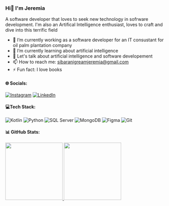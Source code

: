 ### Hi👋 I'm Jeremia
A software developer that loves to seek new technology in sofrware development. I'm also an Artifical Intelligence enthusiast, loves to craft and dive into this terrific field

- 🔭 I’m currently working as a software developer for an IT consustant for oil palm plantation company
- 🌱 I’m currently learning about artificial intelligence
- 💬 Let's talk about artificial intelligence and software developement
- 📫 How to reach me: sibaranigreamjeremia@gmail.com
- ⚡ Fun fact: I love books

#### 🌐 Socials:
[![Instagram](https://img.shields.io/badge/Instagram-%23E4405F.svg?logo=Instagram&logoColor=white)](https://instagram.com/https://www.instagram.com/jeremia_as10) [![LinkedIn](https://img.shields.io/badge/LinkedIn-%230077B5.svg?logo=linkedin&logoColor=white)](https://linkedin.com/in/https://www.linkedin.com/in/jeremia-sibarani-739ab722a/) 

#### 💻Tech Stack:
![Kotlin](https://img.shields.io/badge/kotlin-%237F52FF.svg?style=flat&logo=kotlin&logoColor=white) ![Python](https://img.shields.io/badge/python-3670A0?style=flat&logo=python&logoColor=ffdd54) ![SQL Server](http://img.shields.io/badge/Microsoft_SQL_Server-CC2927) ![MongoDB](https://img.shields.io/badge/MongoDB-%234ea94b.svg?style=flat&logo=mongodb&logoColor=white) ![Figma](https://img.shields.io/badge/figma-%23F24E1E.svg?style=flat&logo=figma&logoColor=white)  ![Git](https://img.shields.io/badge/Git-fc6d26?style=flat&logo=git&logoColor=white) 
#### 📊 GitHub Stats:

<p align="left">
<a href="https://github.com/jeremiasibarani">
  <img height="180em" src="https://github-readme-stats-eight-theta.vercel.app/api?username=jeremiasibarani&show_icons=true&theme=algolia&include_all_commits=true&count_private=true"/>
  <img height="180em" src="https://github-readme-stats-eight-theta.vercel.app/api/top-langs/?username=jeremiasibarani&layout=compact&theme=algolia"/>
</a>
</p>
